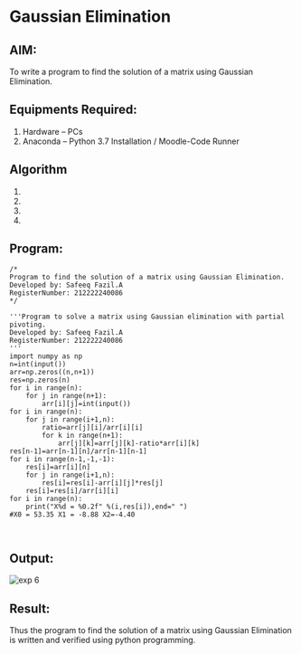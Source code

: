 # Gaussian Elimination

## AIM:
To write a program to find the solution of a matrix using Gaussian Elimination.

## Equipments Required:
1. Hardware – PCs
2. Anaconda – Python 3.7 Installation / Moodle-Code Runner

## Algorithm
1. 
2. 
3. 
4. 

## Program:
```
/*
Program to find the solution of a matrix using Gaussian Elimination.
Developed by: Safeeq Fazil.A
RegisterNumber: 212222240086 
*/
```
```
'''Program to solve a matrix using Gaussian elimination with partial pivoting.
Developed by: Safeeq Fazil.A
RegisterNumber: 212222240086
'''
import numpy as np
n=int(input())
arr=np.zeros((n,n+1))
res=np.zeros(n)
for i in range(n):
    for j in range(n+1):
        arr[i][j]=int(input())
for i in range(n):
    for j in range(i+1,n):
        ratio=arr[j][i]/arr[i][i]
        for k in range(n+1):
            arr[j][k]=arr[j][k]-ratio*arr[i][k]
res[n-1]=arr[n-1][n]/arr[n-1][n-1]
for i in range(n-1,-1,-1):
    res[i]=arr[i][n]
    for j in range(i+1,n):
        res[i]=res[i]-arr[i][j]*res[j]
    res[i]=res[i]/arr[i][i]
for i in range(n):
    print("X%d = %0.2f" %(i,res[i]),end=" ")
#X0 = 53.35 X1 = -8.88 X2=-4.40    
    


```

## Output:
![exp 6](https://github.com/Safeeq-Fazil/Gaussian/assets/118680361/bb363121-4a17-4529-b448-4e2aaf38d00e)



## Result:
Thus the program to find the solution of a matrix using Gaussian Elimination is written and verified using python programming.

